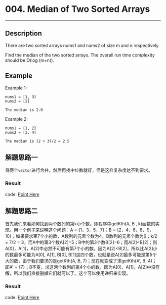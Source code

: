 # 004. Median of Two Sorted Arrays
------------------------------------------------

## Description
There are two sorted arrays nums1 and nums2 of size m and n respectively.

Find the median of the two sorted arrays. The overall run time complexity should be O(log (m+n)).

## Example

Example 1:
```
nums1 = [1, 3]
nums2 = [2]

The median is 2.0
```
Example 2:
```
nums1 = [1, 2]
nums2 = [3, 4]

The median is (2 + 3)/2 = 2.5
```

## 解题思路一
将两个`vector`进行合并，然后再找中位数就好，但是这样复杂度达不到要求。

### Result
code: [Point Here](solution_1.cpp)


## 解题思路二
首先我们来看如何找到两个数列的第k小个数，即程序中getKth(A, B , k)函数的实现。用一个例子来说明这个问题：A = {1，3，5，7}；B = {2，4，6，8，9，10}；如果要求第7个小的数，A数列的元素个数为4，B数列的元素个数为6；k/2 = 7/2 = 3，而A中的第3个数A[2]=5；B中的第3个数B[2]=6；而A[2]<B[2]；则A[0]，A[1]，A[2]中必然不可能有第7个小的数。因为A[2]<B[2]，所以比A[2]小的数最多可能为A[0], A[1], B[0], B[1]这四个数，也就是说A[2]最多可能是第5个大的数，由于我们要求的是getKth(A, B, 7)；现在就变成了求getKth(A', B, 4)；即A' = {7}；B不变，求这两个数列的第4个小的数，因为A[0]，A[1]，A[2]中没有解，所以我们直接删掉它们就可以了。这个可以使用递归来实现。

### Result
code: [Point Here](solution_2.cpp)